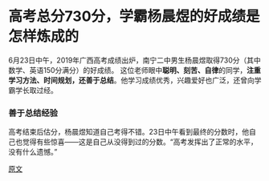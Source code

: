 

高考总分730分，学霸杨晨煜的好成绩是怎样炼成的
=========================

6月23日中午，2019年广西高考成绩出炉，南宁二中男生杨晨煜取得730分（其中数学、英语150分满分）的好成绩。
这位老师眼中**聪明、刻苦、自律**的同学，**注重学习方法、时间规划，还善于总结**。他学习成绩优秀，兴趣爱好也广泛，还曾向学霸学长取过经。


### 善于总结经验
高考结束后估分，杨晨煜知道自己考得不错。23日中午看到最终的分数时，他自己也觉得有些惊喜——这是自己从没得到过的分数。“高考发挥出了正常的水平，没有什么遗憾。”


[原文](https://mbd.baidu.com/newspage/data/landingsuper?context=%7B%22nid%22%3A%22news_9663011374581954296%22%7D)

